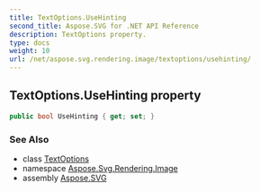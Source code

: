 ```yaml
---
title: TextOptions.UseHinting
second_title: Aspose.SVG for .NET API Reference
description: TextOptions property. 
type: docs
weight: 10
url: /net/aspose.svg.rendering.image/textoptions/usehinting/
---
```

## TextOptions.UseHinting property

```csharp
public bool UseHinting { get; set; }
```

### See Also

* class [TextOptions](../)
* namespace [Aspose.Svg.Rendering.Image](../../../aspose.svg.rendering.image/)
* assembly [Aspose.SVG](../../../)
